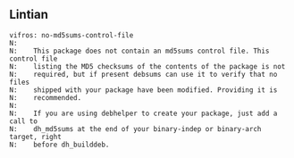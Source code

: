## Lintian

	vifros: no-md5sums-control-file
	N:
	N:    This package does not contain an md5sums control file. This control file
	N:    listing the MD5 checksums of the contents of the package is not
	N:    required, but if present debsums can use it to verify that no files
	N:    shipped with your package have been modified. Providing it is
	N:    recommended.
	N:
	N:    If you are using debhelper to create your package, just add a call to
	N:    dh_md5sums at the end of your binary-indep or binary-arch target, right
	N:    before dh_builddeb.